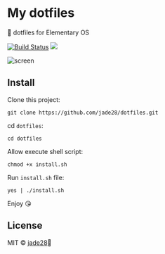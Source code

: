 # My dotfiles

📝 dotfiles for Elementary OS

[![Build Status](https://travis-ci.org/jade28/dotfiles.svg?branch=master)](https://travis-ci.org/jade28/dotfiles)
[![](https://img.shields.io/github/license/jade28/dotfiles.svg)](https://github.com/jade28/dotfiles/blob/master/LICENSE)

![screen](https://user-images.githubusercontent.com/34389409/50761931-32ec7200-129e-11e9-9e9b-ece50847729c.png)

## Install

Clone this project:
```
git clone https://github.com/jade28/dotfiles.git
```
cd `dotfiles`:
```
cd dotfiles
```
Allow execute shell script:
```
chmod +x install.sh
```
Run `install.sh` file:
```
yes | ./install.sh
```

Enjoy 😘

## License

MIT © [jade28](https://github.com/jade28)💎
